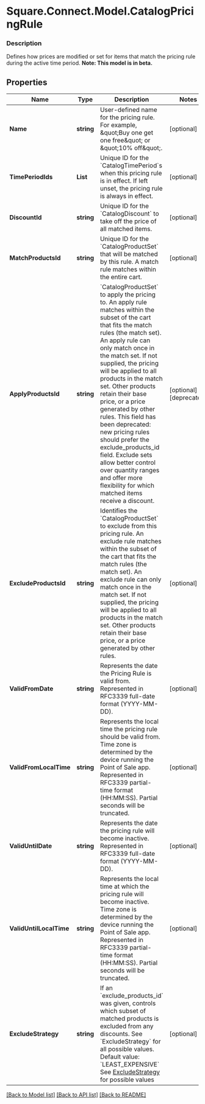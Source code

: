 # Square.Connect.Model.CatalogPricingRule

### Description

Defines how prices are modified or set for items that match the pricing rule during the active time period.
**Note: This model is in beta.**

## Properties

Name | Type | Description | Notes
------------ | ------------- | ------------- | -------------
**Name** | **string** | User-defined name for the pricing rule. For example, \&quot;Buy one get one free\&quot; or \&quot;10% off\&quot;. | [optional] 
**TimePeriodIds** | **List<string>** | Unique ID for the &#x60;CatalogTimePeriod&#x60;s when this pricing rule is in effect. If left unset, the pricing rule is always in effect. | [optional] 
**DiscountId** | **string** | Unique ID for the &#x60;CatalogDiscount&#x60; to take off the price of all matched items. | [optional] 
**MatchProductsId** | **string** | Unique ID for the &#x60;CatalogProductSet&#x60; that will be matched by this rule. A match rule matches within the entire cart. | [optional] 
**ApplyProductsId** | **string** | &#x60;CatalogProductSet&#x60; to apply the pricing to. An apply rule matches within the subset of the cart that fits the match rules (the match set). An apply rule can only match once in the match set. If not supplied, the pricing will be applied to all products in the match set. Other products retain their base price, or a price generated by other rules. This field has been deprecated: new pricing rules should prefer the exclude_products_id field. Exclude sets allow better control over quantity ranges and offer more flexibility for which matched items receive a discount. | [optional] [deprecated]
**ExcludeProductsId** | **string** | Identifies the &#x60;CatalogProductSet&#x60; to exclude from this pricing rule. An exclude rule matches within the subset of the cart that fits the match rules (the match set). An exclude rule can only match once in the match set. If not supplied, the pricing will be applied to all products in the match set. Other products retain their base price, or a price generated by other rules. | [optional] 
**ValidFromDate** | **string** | Represents the date the Pricing Rule is valid from. Represented in RFC3339 full-date format (YYYY-MM-DD). | [optional] 
**ValidFromLocalTime** | **string** | Represents the local time the pricing rule should be valid from. Time zone is determined by the device running the Point of Sale app.  Represented in RFC3339 partial-time format (HH:MM:SS). Partial seconds will be truncated. | [optional] 
**ValidUntilDate** | **string** | Represents the date the pricing rule will become inactive.  Represented in RFC3339 full-date format (YYYY-MM-DD). | [optional] 
**ValidUntilLocalTime** | **string** | Represents the local time at which the pricing rule will become inactive. Time zone is determined by the device running the Point of Sale app.  Represented in RFC3339 partial-time format (HH:MM:SS). Partial seconds will be truncated. | [optional] 
**ExcludeStrategy** | **string** | If an &#x60;exclude_products_id&#x60; was given, controls which subset of matched products is excluded from any discounts. See &#x60;ExcludeStrategy&#x60; for all possible values.  Default value: &#x60;LEAST_EXPENSIVE&#x60; See [ExcludeStrategy](#type-excludestrategy) for possible values | [optional] 



[[Back to Model list]](../README.md#documentation-for-models) [[Back to API list]](../README.md#documentation-for-api-endpoints) [[Back to README]](../README.md)

